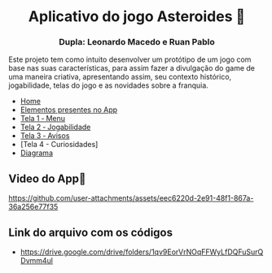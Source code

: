 <h1 align="center">Aplicativo do jogo Asteroides 🌠</h1>
<h3 align="center">Dupla: Leonardo Macedo e Ruan Pablo</h3>

Este projeto tem como intuito desenvolver um protótipo de um jogo com base nas suas características, para assim fazer a divulgação do game de uma maneira criativa, apresentando assim, seu contexto histórico, jogabilidade, telas do jogo e as novidades sobre a franquia.

* [Home](https://github.com/davin4sciment0/Aplicativo_Asteroides/wiki)
* [Elementos presentes no App](https://github.com/davin4sciment0/Aplicativo_Asteroides/wiki/Elementos-presentes-no-App)
* [Tela 1 ‐ Menu](https://github.com/davin4sciment0/Aplicativo_Asteroides/wiki/Tela-1-%E2%80%90-Menu)
* [Tela 2 ‐ Jogabilidade](https://github.com/davin4sciment0/Aplicativo_Asteroides/wiki/Tela-2-%E2%80%90-Jogabilidade)
* [Tela 3 ‐ Avisos](https://github.com/davin4sciment0/Aplicativo_Asteroides/wiki/Tela-3-%E2%80%90-Avisos)
* [Tela 4 - Curiosidades]
* [Diagrama](https://github.com/RuanPSilva/Aplicativo_Asteroides/wiki/Diagrama)

## Video do App🌠


https://github.com/user-attachments/assets/eec6220d-2e91-48f1-867a-36a256e77f35




## Link do arquivo com os códigos
* https://drive.google.com/drive/folders/1qv9EorVrNOqFFWyLfDQFuSurQDvmm4ul
